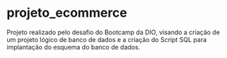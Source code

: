 # projeto_ecommerce
Projeto realizado pelo desafio do Bootcamp da DIO, visando a criação de um projeto lógico de banco de dados e a criação do Script SQL para implantação do esquema do banco de dados.
